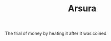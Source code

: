 ---
title: Arsura
letter: A
permalink: "/definitions/arsura.html"
body: The trial of money by heating it after it was coined
published_at: '2018-07-07'
source: Black's Law Dictionary
layout: post
---
